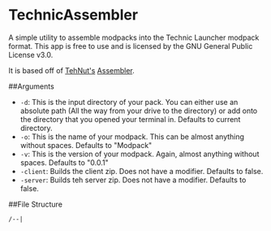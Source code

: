TechnicAssembler
================

A simple utility to assemble modpacks into the Technic Launcher modpack format. This app is free to use and is licensed by the GNU General Public License v3.0.

It is based off of [TehNut's](https://github.com/TehNut) [Assembler](https://github.com/TehNut/Assembler).

##Arguments

* `-d`: This is the input directory of your pack. You can either use an absolute path (All the way from your drive to the directory) or add onto the directory that you opened your terminal in. Defaults to current directory.
* `-o`: This is the name of your modpack. This can be almost anything without spaces. Defaults to "Modpack"
* `-v`: This is the version of your modpack. Again, almost anything without spaces. Defaults to "0.0.1"
* `-client`: Builds the client zip. Does not have a modifier. Defaults to false.
* `-server`: Builds teh server zip. Does not have a modifier. Defaults to false.

##File Structure

```
/--|

